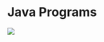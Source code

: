 # Java Programs
<img src="https://logos-download.com/wp-content/uploads/2016/10/Java_logo_icon.png">

